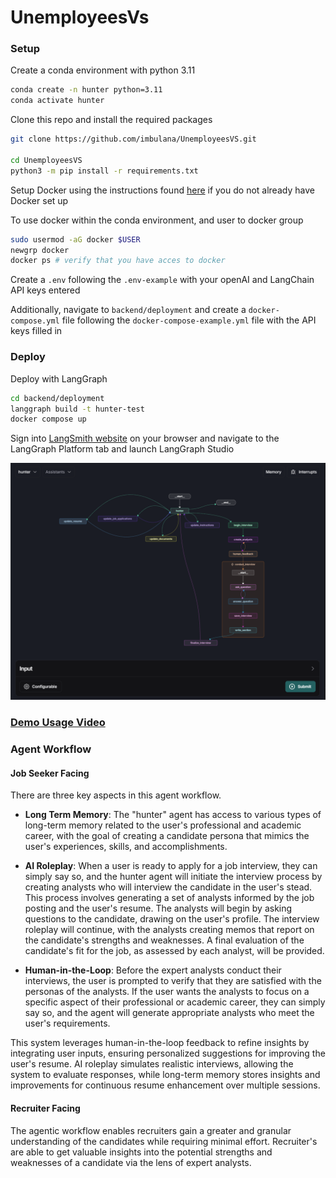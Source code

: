 # UnemployeesVs

### Setup
Create a conda environment with python 3.11

```bash
conda create -n hunter python=3.11
conda activate hunter
```
Clone this repo and install the required packages

```bash
git clone https://github.com/imbulana/UnemployeesVS.git

cd UnemployeesVS
python3 -m pip install -r requirements.txt
```

Setup Docker using the instructions found [here](https://docs.docker.com/engine/install) if you do not already have Docker set up

To use docker within the conda environment, and user to docker group

```bash
sudo usermod -aG docker $USER
newgrp docker
docker ps # verify that you have acces to docker
```

Create a `.env` following the `.env-example` with your openAI and LangChain API keys entered

Additionally, navigate to `backend/deployment` and create a `docker-compose.yml` file following the `docker-compose-example.yml` file with the API keys filled in

### Deploy

Deploy with LangGraph

```bash
cd backend/deployment
langgraph build -t hunter-test
docker compose up
```

Sign into [LangSmith website](https://smith.langchain.com/) on your browser and navigate to the LangGraph Platform tab and launch LangGraph Studio

![LangGraph Studio](assets/langgraph_studio.png)


### [Demo Usage Video](https://drive.google.com/file/d/1bKYv5_1ReoccnZfbohWsKySeWMOvwAOl/view?usp=sharing)

### Agent Workflow

#### Job Seeker Facing

There are three key aspects in this agent workflow.

- **Long Term Memory**: The "hunter" agent has access to various types of long-term memory related to the user's professional and academic career, with the goal of creating a candidate persona that mimics the user's experiences, skills, and accomplishments. 

- **AI Roleplay**: When a user is ready to apply for a job interview, they can simply say so, and the hunter agent will initiate the interview process by creating analysts who will interview the candidate in the user's stead. This process involves generating a set of analysts informed by the job posting and the user's resume. The analysts will begin by asking questions to the candidate, drawing on the user's profile. The interview roleplay will continue, with the analysts creating memos that report on the candidate's strengths and weaknesses. A final evaluation of the candidate's fit for the job, as assessed by each analyst, will be provided.

- **Human-in-the-Loop**: Before the expert analysts conduct their interviews, the user is prompted to verify that they are satisfied with the personas of the analysts. If the user wants the analysts to focus on a specific aspect of their professional or academic career, they can simply say so, and the agent will generate appropriate analysts who meet the user's requirements. 

This system leverages human-in-the-loop feedback to refine insights by integrating user inputs, ensuring personalized suggestions for improving the user's resume. AI roleplay simulates realistic interviews, allowing the system to evaluate responses, while long-term memory stores insights and improvements for continuous resume enhancement over multiple sessions.

#### Recruiter Facing

The agentic workflow enables recruiters gain a greater and granular understanding of the candidates while requiring minimal effort. Recruiter's are able to get valuable insights into the potential strengths and weaknesses of a candidate via the lens of expert analysts.
